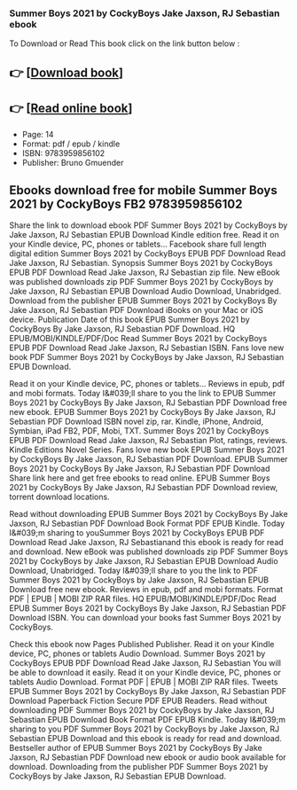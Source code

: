### Summer Boys 2021 by CockyBoys Jake Jaxson, RJ Sebastian ebook

To Download or Read This book click on the link button below :

## 👉  [**[Download book](http://ebooksharez.info/download.php?group=book&from=github.com&id=574711&lnk=1063 "Download book")**]

## 👉  [**[Read online book](http://ebooksharez.info/download.php?group=book&from=github.com&id=574711&lnk=1063 "Read online book")**]


* Page: 14
* Format: pdf / epub / kindle
* ISBN: 9783959856102
* Publisher: Bruno Gmuender



## Ebooks download free for mobile Summer Boys 2021 by CockyBoys FB2 9783959856102


Share the link to download ebook PDF Summer Boys 2021 by CockyBoys by Jake Jaxson, RJ Sebastian EPUB Download Kindle edition free. Read it on your Kindle device, PC, phones or tablets... Facebook share full length digital edition Summer Boys 2021 by CockyBoys EPUB PDF Download Read Jake Jaxson, RJ Sebastian. Synopsis Summer Boys 2021 by CockyBoys EPUB PDF Download Read Jake Jaxson, RJ Sebastian zip file. New eBook was published downloads zip PDF Summer Boys 2021 by CockyBoys by Jake Jaxson, RJ Sebastian EPUB Download Audio Download, Unabridged. Download from the publisher EPUB Summer Boys 2021 by CockyBoys By Jake Jaxson, RJ Sebastian PDF Download iBooks on your Mac or iOS device. Publication Date of this book EPUB Summer Boys 2021 by CockyBoys By Jake Jaxson, RJ Sebastian PDF Download. HQ EPUB/MOBI/KINDLE/PDF/Doc Read Summer Boys 2021 by CockyBoys EPUB PDF Download Read Jake Jaxson, RJ Sebastian ISBN. Fans love new book PDF Summer Boys 2021 by CockyBoys by Jake Jaxson, RJ Sebastian EPUB Download.

Read it on your Kindle device, PC, phones or tablets... Reviews in epub, pdf and mobi formats. Today I&amp;#039;ll share to you the link to EPUB Summer Boys 2021 by CockyBoys By Jake Jaxson, RJ Sebastian PDF Download free new ebook. EPUB Summer Boys 2021 by CockyBoys By Jake Jaxson, RJ Sebastian PDF Download ISBN novel zip, rar. Kindle, iPhone, Android, Symbian, iPad FB2, PDF, Mobi, TXT. Summer Boys 2021 by CockyBoys EPUB PDF Download Read Jake Jaxson, RJ Sebastian Plot, ratings, reviews. Kindle Editions Novel Series. Fans love new book EPUB Summer Boys 2021 by CockyBoys By Jake Jaxson, RJ Sebastian PDF Download. EPUB Summer Boys 2021 by CockyBoys By Jake Jaxson, RJ Sebastian PDF Download Share link here and get free ebooks to read online. EPUB Summer Boys 2021 by CockyBoys By Jake Jaxson, RJ Sebastian PDF Download review, torrent download locations.

Read without downloading EPUB Summer Boys 2021 by CockyBoys By Jake Jaxson, RJ Sebastian PDF Download Book Format PDF EPUB Kindle. Today I&amp;#039;m sharing to youSummer Boys 2021 by CockyBoys EPUB PDF Download Read Jake Jaxson, RJ Sebastianand this ebook is ready for read and download. New eBook was published downloads zip PDF Summer Boys 2021 by CockyBoys by Jake Jaxson, RJ Sebastian EPUB Download Audio Download, Unabridged. Today I&amp;#039;ll share to you the link to PDF Summer Boys 2021 by CockyBoys by Jake Jaxson, RJ Sebastian EPUB Download free new ebook. Reviews in epub, pdf and mobi formats. Format PDF | EPUB | MOBI ZIP RAR files. HQ EPUB/MOBI/KINDLE/PDF/Doc Read EPUB Summer Boys 2021 by CockyBoys By Jake Jaxson, RJ Sebastian PDF Download ISBN. You can download your books fast Summer Boys 2021 by CockyBoys.

Check this ebook now Pages Published Publisher. Read it on your Kindle device, PC, phones or tablets Audio Download. Summer Boys 2021 by CockyBoys EPUB PDF Download Read Jake Jaxson, RJ Sebastian You will be able to download it easily. Read it on your Kindle device, PC, phones or tablets Audio Download. Format PDF | EPUB | MOBI ZIP RAR files. Tweets EPUB Summer Boys 2021 by CockyBoys By Jake Jaxson, RJ Sebastian PDF Download Paperback Fiction Secure PDF EPUB Readers. Read without downloading PDF Summer Boys 2021 by CockyBoys by Jake Jaxson, RJ Sebastian EPUB Download Book Format PDF EPUB Kindle. Today I&amp;#039;m sharing to you PDF Summer Boys 2021 by CockyBoys by Jake Jaxson, RJ Sebastian EPUB Download and this ebook is ready for read and download. Bestseller author of EPUB Summer Boys 2021 by CockyBoys By Jake Jaxson, RJ Sebastian PDF Download new ebook or audio book available for download. Downloading from the publisher PDF Summer Boys 2021 by CockyBoys by Jake Jaxson, RJ Sebastian EPUB Download.





